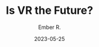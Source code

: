 ---
title: Is VR the Future?
description: This is a test
author: Ember R.
date: 2023-05-25
tags:
  - featured
category: poetry
image: ./assets/images/featured/featured-1.jpg
imageAlt: This is a test
articleNumber: 1
---